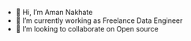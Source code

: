 - 👋 Hi, I’m Aman Nakhate 
- 🌱 I’m currently working as Freelance Data Engineer  
- 💞️ I’m looking to collaborate on Open source

<!---
striver46/striver46 is a ✨ special ✨ repository because its `README.md` (this file) appears on your GitHub profile.
You can click the Preview link to take a look at your changes.
--->
